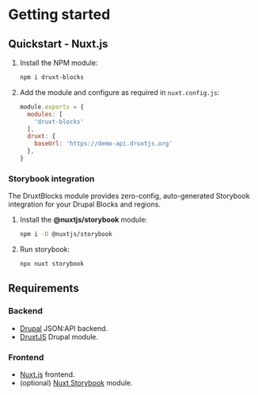 # Getting started

## Quickstart - Nuxt.js

1. Install the NPM module:
    ```sh
    npm i druxt-blocks
    ```

2. Add the module and configure as required in `nuxt.config.js`:
    ```js
    module.exports = {
      modules: [
        'druxt-blocks'
      ],
      druxt: {
        baseUrl: 'https://demo-api.druxtjs.org'
      },
    }
    ```

### Storybook integration

The DruxtBlocks module provides zero-config, auto-generated Storybook integration for your Drupal Blocks and regions.

1. Install the **@nuxtjs/storybook** module:
    ```sh
    npm i -D @nuxtjs/storybook
    ```

2. Run storybook:
    ```sh
    npx nuxt storybook
    ```

## Requirements

### Backend
- [Drupal](https://drupal.org) JSON:API backend.
- [DruxtJS](https://www.drupal.org/project/druxt) Drupal module.

### Frontend
- [Nuxt.js](https://nuxtjs.org) frontend.
- (optional) [Nuxt Storybook](https://storybook.nuxtjs.org/) module.

